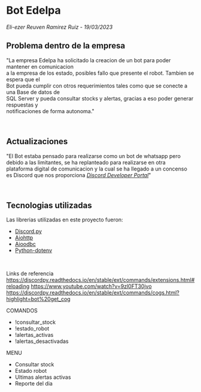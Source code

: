 # Bot Edelpa
<i>Eli-ezer Reuven Ramirez Ruiz - 19/03/2023</i>


## Problema dentro de la empresa

"La empresa Edelpa ha solicitado la creacion de un bot para poder mantener en comunicacion <br>
a la empresa de los estado, posibles fallo que presente el robot. Tambien se espera que el <br>
Bot pueda cumplir con otros requerimientos tales como que se conecte a una Base de datos de <br>
SQL Server y pueda consultar stocks y alertas, gracias a eso poder generar respuestas y <br>
notificaciones de forma autonoma."

<br>

## Actualizaciones

"El Bot estaba pensado para realizarse como un bot de whatsapp pero 
<br>debido a las limitantes, se ha replanteado para realizarse en otra 
<br>plataforma digital de comunicacion y la cual se ha llegado a un concenso 
<br>es Discord que nos proporciona <i>[Discord Developer Portal](https://discord.com/login?redirect_to=%2Fdevelopers%2Fapplications)</i>"

<br>

## Tecnologias utilizadas

Las librerias utilizadas en este proyecto fueron:
- [Discord.py](https://discordpy.readthedocs.io/en/stable/)
- [Aiohttp](https://docs.aiohttp.org/en/stable/)
- [Aioodbc](https://github.com/aio-libs/aioodbc/)
- [Python-dotenv](https://pypi.org/project/python-dotenv/)

<br>

Links de referencia
https://discordpy.readthedocs.io/en/stable/ext/commands/extensions.html#reloading
https://www.youtube.com/watch?v=9zl0FT30jvo
https://discordpy.readthedocs.io/en/stable/ext/commands/cogs.html?highlight=bot%20get_cog

COMANDOS
- !consultar_stock
- !estado_robot
- !alertas_activas
- !alertas_desactivadas

MENU
- Consultar stock
- Estado robot
- Ultimas alertas activas
- Reporte del dia
